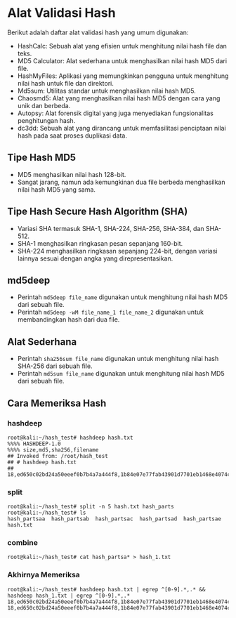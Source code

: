 # Alat Validasi Hash

Berikut adalah daftar alat validasi hash yang umum digunakan:
- HashCalc: Sebuah alat yang efisien untuk menghitung nilai hash file dan teks.
- MD5 Calculator: Alat sederhana untuk menghasilkan nilai hash MD5 dari file.
- HashMyFiles: Aplikasi yang memungkinkan pengguna untuk menghitung nilai hash untuk file dan direktori.
- Md5sum: Utilitas standar untuk menghasilkan nilai hash MD5.
- Chaosmd5: Alat yang menghasilkan nilai hash MD5 dengan cara yang unik dan berbeda.
- Autopsy: Alat forensik digital yang juga menyediakan fungsionalitas penghitungan hash.
- dc3dd: Sebuah alat yang dirancang untuk memfasilitasi penciptaan nilai hash pada saat proses duplikasi data.

## Tipe Hash MD5
- MD5 menghasilkan nilai hash 128-bit.
- Sangat jarang, namun ada kemungkinan dua file berbeda menghasilkan nilai hash MD5 yang sama.

## Tipe Hash Secure Hash Algorithm (SHA)
- Variasi SHA termasuk SHA-1, SHA-224, SHA-256, SHA-384, dan SHA-512.
- SHA-1 menghasilkan ringkasan pesan sepanjang 160-bit.
- SHA-224 menghasilkan ringkasan sepanjang 224-bit, dengan variasi lainnya sesuai dengan angka yang direpresentasikan.

## md5deep
- Perintah `md5deep file_name` digunakan untuk menghitung nilai hash MD5 dari sebuah file.
- Perintah `md5deep -wM file_name_1 file_name_2` digunakan untuk membandingkan hash dari dua file.

## Alat Sederhana
- Perintah `sha256sum file_name` digunakan untuk menghitung nilai hash SHA-256 dari sebuah file.
- Perintah `md5sum file_name` digunakan untuk menghitung nilai hash MD5 dari sebuah file.

## Cara Memeriksa Hash

### hashdeep
```
root@kali:~/hash_test# hashdeep hash.txt 
%%%% HASHDEEP-1.0
%%%% size,md5,sha256,filename
## Invoked from: /root/hash_test
## # hashdeep hash.txt
## 
18,ed650c02bd24a50eeef0b7b4a7a444f8,1b84e07e77fab43901d7701eb1468e4074c642175b987078eebf231cea913b38,/root/hash_test/hash.txt
```

### split
```
root@kali:~/hash_test# split -n 5 hash.txt hash_parts
root@kali:~/hash_test# ls
hash_partsaa  hash_partsab  hash_partsac  hash_partsad  hash_partsae  hash.txt
```

### combine
```
root@kali:~/hash_test# cat hash_partsa* > hash_1.txt
```

### Akhirnya Memeriksa
```
root@kali:~/hash_test# hashdeep hash.txt | egrep ^[0-9].*,.* && hashdeep hash_1.txt | egrep ^[0-9].*,.*
18,ed650c02bd24a50eeef0b7b4a7a444f8,1b84e07e77fab43901d7701eb1468e4074c642175b987078eebf231cea913b38,/root/hash_test/hash.txt
18,ed650c02bd24a50eeef0b7b4a7a444f8,1b84e07e77fab43901d7701eb1468e4074c642175b987078eebf231cea913b38,/root/hash_test/hash_1.txt
```
